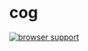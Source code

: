 # cog

[![browser support](https://ci.testling.com/DamonOehlman/cog.png)](https://ci.testling.com/DamonOehlman/cog)